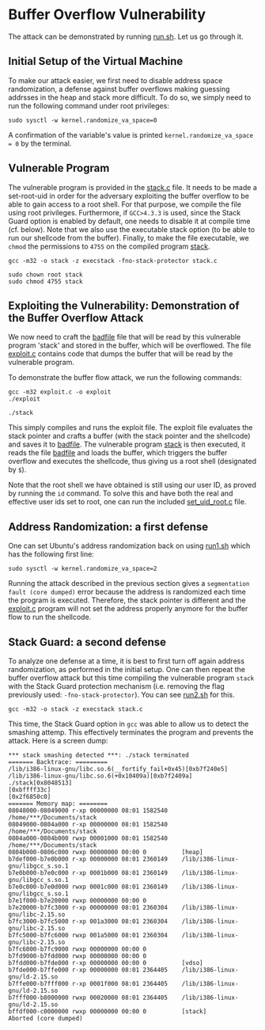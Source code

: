# Buffer Overflow Vulnerability

The attack can be demonstrated by running [run.sh](run.sh). Let us go through it.

## Initial Setup of the Virtual Machine

To make our attack easier, we first need to disable address space
randomization, a defense against buffer overflows making guessing addrsses in
the heap and stack more difficult.  To do so, we simply need to run the
following command under root privileges:

```
sudo sysctl -w kernel.randomize_va_space=0
```

A confirmation of the variable's value is printed `kernel.randomize_va_space = 0`
by the terminal. 


## Vulnerable Program

The vulnerable program is provided in the [stack.c](stack.c) file. It needs to be made
a set-root-uid in order for the adversary exploiting the buffer overflow to be
able to gain access to a root shell. For that purpose, we compile the file using
root privileges. Furthermore, if `GCC>4.3.3` is used, since the Stack Guard
option is enabled by default, one needs to disable it at compile time (cf. 
below). Note that we also use the executable stack option (to be able to run 
our shellcode from the buffer). Finally, to make the file executable, we `chmod`
the permissions to `4755` on the compiled program [stack](stack).  

```
gcc -m32 -o stack -z execstack -fno-stack-protector stack.c

sudo chown root stack
sudo chmod 4755 stack
```

## Exploiting the Vulnerability: Demonstration of the Buffer Overflow Attack

We now need to craft the [badfile](badfile) file that will be read by this vulnerable
program 'stack' and stored in the buffer, which will be overflowed. The file
[exploit.c](exploit.c) contains code that dumps the buffer that will be read by the
vulnerable program. 

To demonstrate the buffer flow attack, we run the following commands:

```
gcc -m32 exploit.c -o exploit
./exploit

./stack
```

This simply compiles and runs the exploit file. The exploit file evaluates the 
stack pointer and crafts a buffer (with the stack pointer and the shellcode) 
and saves it to [badfile](badfile). The vulnerable program [stack](stack) is then executed, it 
reads the file [badfile](badfile) and loads the buffer, which triggers the buffer overflow
and executes the shellcode, thus giving us a root shell (designated by `$`). 

Note that the root shell we have obtained is still using our user ID, as proved
by running the `id` command. To solve this and have both the real and effective 
user ids set to root, one can run the included [set_uid_root.c](set_uid_root.c) file.

## Address Randomization: a first defense

One can set Ubuntu's address randomization back on using [run1.sh](run1.sh) which has the following first line:

```
sudo sysctl -w kernel.randomize_va_space=2
```

Running the attack described in the previous section gives a 
`segmentation fault (core dumped)` error because the address is randomized each
time the program is executed. Therefore, the stack pointer is different and the
[exploit.c](exploit.c) program will not set the address properly anymore for the buffer
flow to run the shellcode. 

## Stack Guard: a second defense

To analyze one defense at a time, it is best to first turn off again address
randomization, as performed in the initial setup. One can then repeat the
buffer overflow attack but this time compiling the vulnerable program `stack`
with the Stack Guard protection mechanism (i.e. removing the flag previously
used: `-fno-stack-protector`). You can see [run2.sh](run2.sh) for this.

```
gcc -m32 -o stack -z execstack stack.c
```

This time, the Stack Guard option in `gcc` was able to allow us to detect the
smashing attemp. This effectively terminates the program and prevents the 
attack. Here is a screen dump:

```
*** stack smashing detected ***: ./stack terminated
======= Backtrace: =========
/lib/i386-linux-gnu/libc.so.6(__fortify_fail+0x45)[0xb7f240e5]
/lib/i386-linux-gnu/libc.so.6(+0x10409a)[0xb7f2409a]
./stack[0x8048513]
[0xbffff33c]
[0x2f6850c0]
======= Memory map: ========
08048000-08049000 r-xp 00000000 08:01 1582540    /home/***/Documents/stack
08049000-0804a000 r-xp 00000000 08:01 1582540    /home/***/Documents/stack
0804a000-0804b000 rwxp 00001000 08:01 1582540    /home/***/Documents/stack
0804b000-0806c000 rwxp 00000000 00:00 0          [heap]
b7def000-b7e0b000 r-xp 00000000 08:01 2360149    /lib/i386-linux-gnu/libgcc_s.so.1
b7e0b000-b7e0c000 r-xp 0001b000 08:01 2360149    /lib/i386-linux-gnu/libgcc_s.so.1
b7e0c000-b7e0d000 rwxp 0001c000 08:01 2360149    /lib/i386-linux-gnu/libgcc_s.so.1
b7e1f000-b7e20000 rwxp 00000000 00:00 0 
b7e20000-b7fc3000 r-xp 00000000 08:01 2360304    /lib/i386-linux-gnu/libc-2.15.so
b7fc3000-b7fc5000 r-xp 001a3000 08:01 2360304    /lib/i386-linux-gnu/libc-2.15.so
b7fc5000-b7fc6000 rwxp 001a5000 08:01 2360304    /lib/i386-linux-gnu/libc-2.15.so
b7fc6000-b7fc9000 rwxp 00000000 00:00 0 
b7fd9000-b7fdd000 rwxp 00000000 00:00 0 
b7fdd000-b7fde000 r-xp 00000000 00:00 0          [vdso]
b7fde000-b7ffe000 r-xp 00000000 08:01 2364405    /lib/i386-linux-gnu/ld-2.15.so
b7ffe000-b7fff000 r-xp 0001f000 08:01 2364405    /lib/i386-linux-gnu/ld-2.15.so
b7fff000-b8000000 rwxp 00020000 08:01 2364405    /lib/i386-linux-gnu/ld-2.15.so
bffdf000-c0000000 rwxp 00000000 00:00 0          [stack]
Aborted (core dumped)
```






